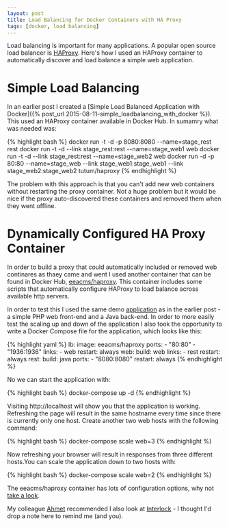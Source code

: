 ```yaml
---
layout: post
title: Load Balancing for Docker Containers with HA Proxy
tags: [docker, load balancing]
---
```


Load balancing is important for many applications. A popular open source load balancer is [HAProxy](http://www.haproxy.org/). Here's how I used an HAProxy container to automatically discover and load balance a simple web application.

# Simple Load Balancing

In an earlier post I created a [Simple Load Balanced Application with Docker]({% post_url 2015-08-11-simple_loadbalancing_with_docker %}). This used an HAProxy container available in Docker Hub. In sumamry what was needed was:

{% highlight bash %}
docker run -t -d -p 8080:8080 --name=stage_rest rest
docker run -t -d --link stage_rest:rest --name=stage_web1 web
docker run -t -d --link stage_rest:rest --name=stage_web2 web
docker run -d -p 80:80 --name=stage_web --link stage_web1:stage_web1 --link stage_web2:stage_web2 tutum/haproxy
{% endhighlight %}

The problem with this approach is that you can't add new web containers without restarting the proxy container. Not a huge problem but it would be nice if the proxy auto-discovered these containers and removed them when they went offline.

# Dynamically Configured HA Proxy Container

In order to build a proxy that could automatically included or removed web continares as thaey came and went I used another container that can be found in Docker Hub, [eeacms/haproxy](https://hub.docker.com/r/eeacms/haproxy/). This container includes some scripts that automatically configure HAProxy to load balance across available http servers.

In order to test this I used the same demo [application](https://github.com/rgardler/AzureDevTestDeploy) as in the earlier post - a simple PHP web front-end and a Java back-end. In order to more easily test the scaling up and down of the application I also took the opportunity to write a Docker Compose file for the application, which looks like this:

{% highlight yaml %}
lb:
  image: eeacms/haproxy
  ports:
    - "80:80"
    - "1936:1936"
  links:
    - web
  restart: always
web:
  build: web
  links:
    - rest
  restart: always
rest:
  build: java
  ports:
    - "8080:8080"
  restart: always
{% endhighlight %}

No we can start the application with:

{% highlight bash %}
docker-compose up -d
{% endhighlight %}

Visiting http://localhost will show you that the application is working. Refreshing the page will result in the same hostname every time since there is currently only one host. Create another two web hosts with the following command:

{% highlight bash %}
docker-compose scale web=3
{% endhighlight %}

Now refreshing your browser will result in responses from three different hosts.You can scale the application down to two hosts with:

{% highlight bash %}
docker-compose scale web=2
{% endhighlight %}

The eeacms/haproxy container has lots of configuration options, why not [take a look](https://hub.docker.com/r/eeacms/haproxy/).

My colleague [Ahmet](https://twitter.com/ahmetalpbalkan) recommended I also look at [Interlock](https://github.com/Evlos/interlock) - I thought I'd drop a note here to remind me (and you).  
